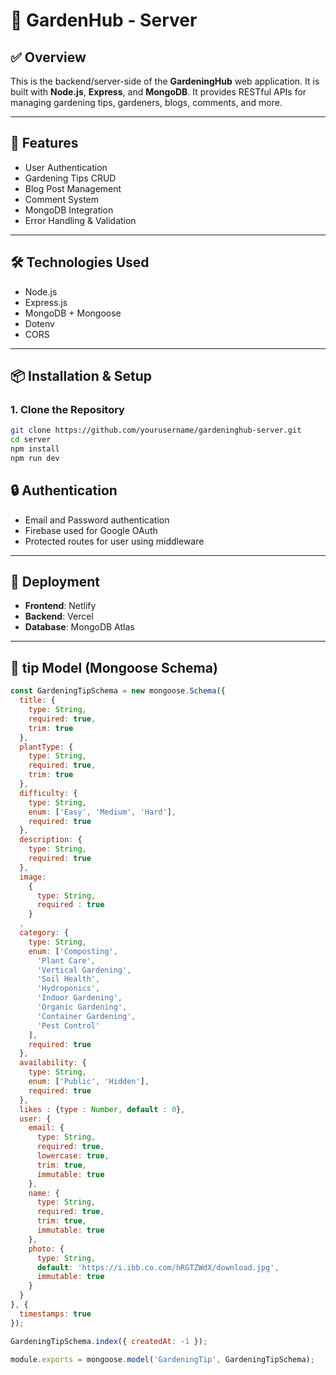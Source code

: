 # 🌿 GardenHub - Server

## ✅ Overview

This is the backend/server-side of the **GardeningHub** web application. It is built with **Node.js**, **Express**, and **MongoDB**. It provides RESTful APIs for managing gardening tips, gardeners, blogs, comments, and more.

---

## 🚀 Features

- User Authentication 
- Gardening Tips CRUD
- Blog Post Management
- Comment System
- MongoDB Integration
- Error Handling & Validation

---

## 🛠️ Technologies Used

- Node.js
- Express.js
- MongoDB + Mongoose
- Dotenv
- CORS

---

## 📦 Installation & Setup

### 1. Clone the Repository

```bash
git clone https://github.com/yourusername/gardeninghub-server.git
cd server
npm install
npm run dev
```

## 🔒 Authentication

- Email and Password authentication 
- Firebase used for Google OAuth  
- Protected routes for user using middleware

---

## 🚀 Deployment

- **Frontend**: Netlify  
- **Backend**: Vercel  
- **Database**: MongoDB Atlas

---

## 🧩 tip Model (Mongoose Schema)

```js
const GardeningTipSchema = new mongoose.Schema({
  title: {
    type: String,
    required: true,
    trim: true
  },
  plantType: {
    type: String,
    required: true,
    trim: true
  },
  difficulty: {
    type: String,
    enum: ['Easy', 'Medium', 'Hard'],
    required: true
  },
  description: {
    type: String,
    required: true
  },
  image: 
    {
      type: String,
      required : true
    }
  ,
  category: {
    type: String,
    enum: ['Composting', 
      'Plant Care', 
      'Vertical Gardening', 
      'Soil Health', 
      'Hydroponics',
      'Indoor Gardening',
      'Organic Gardening',
      'Container Gardening',
      'Pest Control'
    ],
    required: true
  },
  availability: {
    type: String,
    enum: ['Public', 'Hidden'],
    required: true
  },
  likes : {type : Number, default : 0},
  user: {
    email: {
      type: String,
      required: true,
      lowercase: true,
      trim: true,
      immutable: true 
    },
    name: {
      type: String,
      required: true,
      trim: true,
      immutable: true 
    },
    photo: {
      type: String,
      default: 'https://i.ibb.co.com/hRGTZWdX/download.jpg',
      immutable: true 
    }
  }
}, {
  timestamps: true
});

GardeningTipSchema.index({ createdAt: -1 }); 

module.exports = mongoose.model('GardeningTip', GardeningTipSchema);
```

